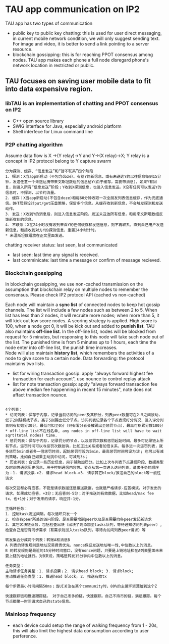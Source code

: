 # TAU app communication on IP2
TAU app has two types of communication
* public key to public key chatting: this is used for user direct messaging, in current mobile network condition, we will only suggest sending text. For image and video, it is better to send a link pointing to a server resource. 
* blockchain gossipping: this is for reaching PPOT consensus among nodes. TAU app makes each phone a full node disregard phone's network location in restricted or public. 

## TAU focuses on saving user mobile data to fit into data expensive region. 

### libTAU is an implementation of chatting and PPOT consensus on IP2
* C++ open source library
* SWIG interface for Java, especially android platform
* Shell interfece for Linux command line

### P2P chatting algorithm
Assume data flow is X ->(Y relay)->Y and Y->(X relay)->X; Y relay is a concept in IP2 protocol belong to Y capture swarm

```
分为探测、缓存、“信息发送”和“暂不联系”四个阶段
1. 探测：X当app新启动（不包含doze）、有给Y的新信息，或有未送达Y的以往信息每到15分钟，发送任意一个未送达携带来文斯坦数组的信息给Y(由于缓存，需要带消息)，如果Y有回复，则进入所有“信息发送”阶段；Y收到X探测信息，也进入信息发送。X没有任何可以发送Y的信息时，不探测，以节约流量。
2. 缓存：X当app新启动(不包含doze)和每60分钟收取一次全朋友列表信息缓存，作为兜底通信。DHT层将设计put/get压盏策略，保留多个信息。从缓存收到新信息，不会触发探测和发送动作。
3. 发送：X收到Y的消息后，则进入信息发送阶段，发送未送达所有信息，和用来文斯坦数组反馈新收到的信息。
4. 不联系：X在24小时没有收到来自Y的任何缓存和发送信息，则不再联系，直到自己用户发送新信息，和接收到对方Y的探测信息，重置24小时计时。
* 来温斯坦数组放在正文里面发送。
```
chatting receiver status: last seen, last communicated
* last seen: last time any signal is received.
* last comminicate: last time a message or confirm of message recieved.

### Blockchain gossipping
In blockchain gossipping, we use non-cached transmission on the assumption that blockchain relay on multiple nodes to remember the consensus. Please check IP2 protocol API (cached vs non-cached)

Each node will maintain a **sync list**  of connected nodes to keep hot gossip channels. The list will include a few nodes such as between 2 to 5. When list has less than 2 nodes, it will recruite more nodes; when more than 5, it will kick out low score nodes. A scoring strategy is applied. High score is 100, when a node got 0, it will be kick out and added to **punish list**. TAU also maintains **off-line list**.
In the off-line list, nodes will be blocked from request for 5 minutes, but responsing to this node will take such node out of the list. The punished time is from 5 minutes up to 1 hours, each time the node enter into off-line list, the punish time increases.  
Node will also maintain **history list**, which remembers the activities of a node to give score to a certain node. 
Data forwarding: the protocol maintains two lists. 
* list for wiring transaction gossip: apply "always forward highest fee transaction for each account", use nounce to control replay attack
* list for note transaction gossip: apply "always forward transaction fee above median fee happenning in recent 15 minutes", note does not affact transaction nounce. 

```

4个列表：
* 访问列表：保存于内存，记录当前访问的peer及其积分，列表peer数量可在2-5之间波动，低于2则随机找节点，高于5则踢出低分节点。访问列表记录各个节点表现打分情况，进入评分列表则有初始分30分，最低可扣至0分（只有零分者会被踢出至惩罚节点），最高可积累分数100分
* off-line list不在线名单, any nodes in off-line list will have to wait sqrt(total nodes) time. 
* 惩罚列表：保存于内存，记录罚分的节点，以及惩罚次数和惩罚起始时间，最多可记录链上所有节点。惩罚时间可以与惩罚次数挂钩，比如正比关系或者加倍关系，每多进一次惩罚列表，就多惩罚5min或者多一倍惩罚时间，起始惩罚可设为5min，最高惩罚时间可设为1h; 也可以有减刑策略，比如自己如果主动挑中访问，可减刑3s；
* 历史列表：会记录一些历史信息，用于辅助加罚分。比如上次与列表节点通信阶段、数据类型及时间等通信历史信息，用于控制通信内容等。节点从第一次进入访问列表，请求任务的顺序为：1. 请求投票->2. 请求head block->3. 请求其它block/推送自己的block等一般性请求

每次交互都必有应答，不管是请求数据还是推送数据，也就是严格请求-应答模式。对于发出的请求，如果成功应答，+3分；无应答则-5分；对于推送的有效数据，比如head/max fee tx，也+1分；对于发来的请求，响应并-1分。

主循环任务：
1. 控制task发送间隔，每次循环只发一个
2. 检查各peer所处的访问阶段，是否需要增删peer以及是否需要向各peer发起新请求
3. 其它区块链业务，包括检查出块（出块了则添加至tasks队列，等待通知访问列表peer）,检查自己是否有同步需求（有需求则加入tasks队列，等待向访问列表peer请求）等

转发集合分成两个列表：转账A和消息B
A 列表的转发规则是地址交易费贵优先，nonce保证发送地址唯一性,中位数以上的消息。 
B 的转发规则是最近的15分钟时间窗口，没有nonce问题，只要是上链地址和在A列表里面未来要上链的地址就行。对B来说，策略是转发15分钟内中位数以上的消息。

任务类型：
主动请求任务类型：1. 请求投票；2. 请求head block; 3. 请求block;
主动推送任务类型：1. 推送head block; 2. 推送有效tx

每个步骤最小时间间隔50ms；当UI关注在某个community时，80%的主循环资源给到这个Z

快速跟踪链和慢速跟踪链。 对于自己币多的链，快速跟踪。自己不持币的链，满足跟踪。每个节点都第一时间请求自己的state信息。
```

### Mainloop frequency
* each device could setup the range of walking frequency from 1 - 20s, this will also limit the highest data consumption according to user perference. 
